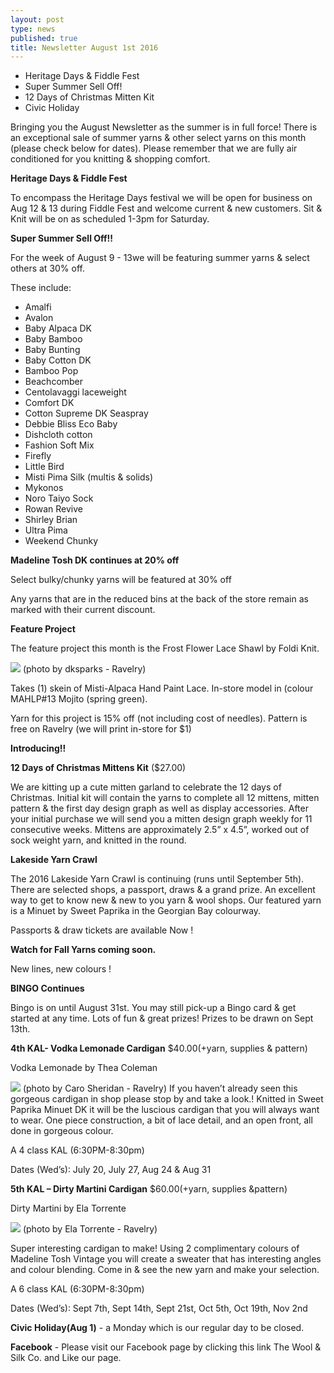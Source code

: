 ```yaml
---
layout: post
type: news
published: true
title: Newsletter August 1st 2016
---
```

- Heritage Days & Fiddle Fest
- Super Summer Sell Off!
- 12 Days of Christmas Mitten Kit
- Civic Holiday

Bringing you the August Newsletter as the summer is in full force! There is an exceptional sale of summer yarns & other select yarns on this month (please check below for dates).  Please remember that we are fully air conditioned for you knitting & shopping comfort. 

**Heritage Days & Fiddle Fest**

To encompass the Heritage Days festival we will be open for business on Aug 12 & 13 during Fiddle Fest and welcome current & new customers. Sit & Knit will be on as scheduled 1-3pm for Saturday.

**Super Summer Sell Off!!**

For the week of August 9 - 13we will be featuring summer yarns & select others at 30% off.

These include:

- Amalfi
- Avalon
- Baby Alpaca DK
- Baby Bamboo
- Baby Bunting
- Baby Cotton DK
- Bamboo Pop
- Beachcomber
- Centolavaggi laceweight
- Comfort DK
- Cotton Supreme DK Seaspray
- Debbie Bliss Eco Baby
- Dishcloth cotton
- Fashion Soft Mix
- Firefly
- Little Bird
- Misti Pima Silk (multis & solids)
- Mykonos
- Noro Taiyo Sock
- Rowan Revive
- Shirley Brian
- Ultra Pima
- Weekend Chunky
 
**Madeline Tosh DK continues at 20% off**

Select bulky/chunky yarns will be featured at 30% off

Any yarns that are in the reduced bins at the back of the store remain as marked with their current discount.

**Feature Project**

The feature project this month is the Frost Flower Lace Shawl by Foldi Knit.  

![]({{site.baseurl}}/projects/img/featured_26.jpg)
(photo by  dksparks - Ravelry)

Takes (1) skein of  Misti-Alpaca Hand Paint Lace.  In-store model in (colour MAHLP#13 Mojito (spring green).  

Yarn for this project is 15% off (not including cost of  needles). Pattern is free on Ravelry 
(we will print in-store for $1)

**Introducing!!**

**12 Days of Christmas Mittens Kit** ($27.00)

We are kitting up a cute mitten garland to celebrate the 12 days of Christmas.  Initial kit will contain the yarns to complete all 12 mittens, mitten pattern & the first day design graph as well as display accessories. After your initial purchase we will send you a mitten design graph weekly for 11 consecutive weeks. Mittens are approximately 2.5” x 4.5”, worked out of sock weight yarn, and knitted in the round.

**Lakeside Yarn Crawl**

The 2016 Lakeside Yarn Crawl is continuing (runs until September 5th). There are selected shops, a passport, draws & a grand prize. An excellent way to get to know new & new to you yarn & wool shops.  Our featured yarn is a Minuet by Sweet Paprika in the Georgian Bay colourway.

Passports & draw tickets are available Now !

**Watch for Fall Yarns coming soon.**

New lines, new colours !

**BINGO Continues**

Bingo is on until August 31st. You may still pick-up a Bingo card & get started at any time. Lots of fun & great prizes! Prizes to be drawn on Sept 13th.

**4th KAL- Vodka Lemonade Cardigan** $40.00(+yarn, supplies & pattern)

Vodka Lemonade by Thea Coleman

![]({{site.baseurl}}/img/kal/kal4.jpg)
(photo by Caro Sheridan - Ravelry)
If you haven’t already seen this gorgeous cardigan in shop please stop by and take a look.!  Knitted in Sweet Paprika Minuet DK it will be the luscious cardigan that you will always want to wear.  One piece construction, a bit of lace detail, and an open front, all done in gorgeous colour.

A 4 class KAL (6:30PM-8:30pm)

Dates (Wed’s): July 20, July 27, Aug 24 & Aug 31

**5th KAL – Dirty Martini Cardigan** $60.00(+yarn, supplies &pattern)

Dirty Martini by Ela Torrente

![]({{site.baseurl}}/img/kal/kal5.jpg)
(photo by Ela Torrente - Ravelry)

Super interesting cardigan to make!  Using 2 complimentary colours of  Madeline Tosh Vintage you will create a sweater that has interesting angles and colour blending. Come in & see the new yarn and make your selection.

A 6 class KAL  (6:30PM-8:30pm)

Dates (Wed’s): Sept 7th, Sept 14th, Sept 21st, Oct 5th, Oct 19th, Nov 2nd

**Civic Holiday(Aug 1)** - a Monday which is our regular day to be closed.  

**Facebook** - Please visit our Facebook page by clicking this link The Wool & Silk Co. and Like our page.
